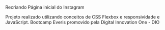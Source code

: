 Recriando Página inicial do Instagram

Projeto realizado utilizando conceitos de CSS Flexbox e responsividade e JavaScript.
Bootcamp Everis promovido pela Digital Innovation One - DIO